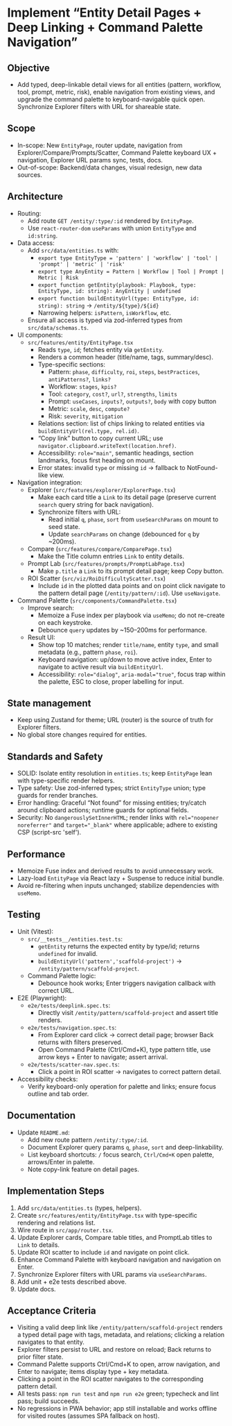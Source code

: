 # Implement “Entity Detail Pages + Deep Linking + Command Palette Navigation”

## Objective

- Add typed, deep-linkable detail views for all entities (pattern, workflow, tool, prompt, metric, risk), enable navigation from existing views, and upgrade the command palette to keyboard-navigable quick open. Synchronize Explorer filters with URL for shareable state.

## Scope

- In-scope: New `EntityPage`, router update, navigation from Explorer/Compare/Prompts/Scatter, Command Palette keyboard UX + navigation, Explorer URL params sync, tests, docs.
- Out-of-scope: Backend/data changes, visual redesign, new data sources.

## Architecture

- Routing:
  - Add route `GET /entity/:type/:id` rendered by `EntityPage`.
  - Use `react-router-dom` `useParams` with union `EntityType` and `id:string`.
- Data access:
  - Add `src/data/entities.ts` with:
    - `export type EntityType = 'pattern' | 'workflow' | 'tool' | 'prompt' | 'metric' | 'risk'`
    - `export type AnyEntity = Pattern | Workflow | Tool | Prompt | Metric | Risk`
    - `export function getEntity(playbook: Playbook, type: EntityType, id: string): AnyEntity | undefined`
    - `export function buildEntityUrl(type: EntityType, id: string): string` -> `/entity/${type}/${id}`
    - Narrowing helpers: `isPattern`, `isWorkflow`, etc.
  - Ensure all access is typed via zod-inferred types from `src/data/schemas.ts`.
- UI components:
  - `src/features/entity/EntityPage.tsx`
    - Reads `type`, `id`; fetches entity via `getEntity`.
    - Renders a common header (title/name, tags, summary/desc).
    - Type-specific sections:
      - Pattern: `phase`, `difficulty`, `roi`, `steps`, `bestPractices`, `antiPatterns?`, `links?`
      - Workflow: `stages`, `kpis?`
      - Tool: `category`, `cost?`, `url?`, `strengths`, `limits`
      - Prompt: `useCases`, `inputs?`, `outputs?`, `body` with copy button
      - Metric: `scale`, `desc`, `compute?`
      - Risk: `severity`, `mitigation`
    - Relations section: list of chips linking to related entities via `buildEntityUrl(rel.type, rel.id)`.
    - “Copy link” button to copy current URL; use `navigator.clipboard.writeText(location.href)`.
    - Accessibility: `role="main"`, semantic headings, section landmarks, focus first heading on mount.
    - Error states: invalid `type` or missing `id` -> fallback to NotFound-like view.
- Navigation integration:
  - Explorer (`src/features/explorer/ExplorerPage.tsx`)
    - Make each card title a `Link` to its detail page (preserve current `search` query string for back navigation).
    - Synchronize filters with URL:
      - Read initial `q`, `phase`, `sort` from `useSearchParams` on mount to seed state.
      - Update `searchParams` on change (debounced for `q` by ~200ms).
  - Compare (`src/features/compare/ComparePage.tsx`)
    - Make the Title column entries `Link` to entity details.
  - Prompt Lab (`src/features/prompts/PromptLabPage.tsx`)
    - Make `p.title` a `Link` to its prompt detail page; keep Copy button.
  - ROI Scatter (`src/viz/RoiDifficultyScatter.tsx`)
    - Include `id` in the plotted data points and on point click navigate to the pattern detail page (`/entity/pattern/:id`). Use `useNavigate`.
- Command Palette (`src/components/CommandPalette.tsx`)
  - Improve search:
    - Memoize a Fuse index per playbook via `useMemo`; do not re-create on each keystroke.
    - Debounce `query` updates by ~150–200ms for performance.
  - Result UI:
    - Show top 10 matches; render `title/name`, entity `type`, and small metadata (e.g., pattern `phase`, `roi`).
    - Keyboard navigation: up/down to move active index, Enter to navigate to active result via `buildEntityUrl`.
    - Accessibility: `role="dialog"`, `aria-modal="true"`, focus trap within the palette, ESC to close, proper labelling for input.

## State management

- Keep using Zustand for theme; URL (router) is the source of truth for Explorer filters.
- No global store changes required for entities.

## Standards and Safety

- SOLID: Isolate entity resolution in `entities.ts`; keep `EntityPage` lean with type-specific render helpers.
- Type safety: Use zod-inferred types; strict `EntityType` union; type guards for render branches.
- Error handling: Graceful “Not found” for missing entities; try/catch around clipboard actions; runtime guards for optional fields.
- Security: No `dangerouslySetInnerHTML`; render links with `rel="noopener noreferrer"` and `target="_blank"` where applicable; adhere to existing CSP (script-src 'self').

## Performance

- Memoize Fuse index and derived results to avoid unnecessary work.
- Lazy-load `EntityPage` via React lazy + Suspense to reduce initial bundle.
- Avoid re-filtering when inputs unchanged; stabilize dependencies with `useMemo`.

## Testing

- Unit (Vitest):
  - `src/__tests__/entities.test.ts`:
    - `getEntity` returns the expected entity by type/id; returns `undefined` for invalid.
    - `buildEntityUrl('pattern','scaffold-project')` -> `/entity/pattern/scaffold-project`.
  - Command Palette logic:
    - Debounce hook works; Enter triggers navigation callback with correct URL.
- E2E (Playwright):
  - `e2e/tests/deeplink.spec.ts`:
    - Directly visit `/entity/pattern/scaffold-project` and assert title renders.
  - `e2e/tests/navigation.spec.ts`:
    - From Explorer card click -> correct detail page; browser Back returns with filters preserved.
    - Open Command Palette (Ctrl/Cmd+K), type pattern title, use arrow keys + Enter to navigate; assert arrival.
  - `e2e/tests/scatter-nav.spec.ts`:
    - Click a point in ROI scatter -> navigates to correct pattern detail.
- Accessibility checks:
  - Verify keyboard-only operation for palette and links; ensure focus outline and tab order.

## Documentation

- Update `README.md`:
  - Add new route pattern `/entity/:type/:id`.
  - Document Explorer query params `q`, `phase`, `sort` and deep-linkability.
  - List keyboard shortcuts: `/` focus search, `Ctrl/Cmd+K` open palette, arrows/Enter in palette.
  - Note copy-link feature on detail pages.

## Implementation Steps

1. Add `src/data/entities.ts` (types, helpers).
2. Create `src/features/entity/EntityPage.tsx` with type-specific rendering and relations list.
3. Wire route in `src/app/router.tsx`.
4. Update Explorer cards, Compare table titles, and PromptLab titles to `Link` to details.
5. Update ROI scatter to include `id` and navigate on point click.
6. Enhance Command Palette with keyboard navigation and navigation on Enter.
7. Synchronize Explorer filters with URL params via `useSearchParams`.
8. Add unit + e2e tests described above.
9. Update docs.

## Acceptance Criteria

- Visiting a valid deep link like `/entity/pattern/scaffold-project` renders a typed detail page with tags, metadata, and relations; clicking a relation navigates to that entity.
- Explorer filters persist to URL and restore on reload; Back returns to prior filter state.
- Command Palette supports Ctrl/Cmd+K to open, arrow navigation, and Enter to navigate; items display type + key metadata.
- Clicking a point in the ROI scatter navigates to the corresponding pattern detail.
- All tests pass: `npm run test` and `npm run e2e` green; typecheck and lint pass; build succeeds.
- No regressions in PWA behavior; app still installable and works offline for visited routes (assumes SPA fallback on host).
